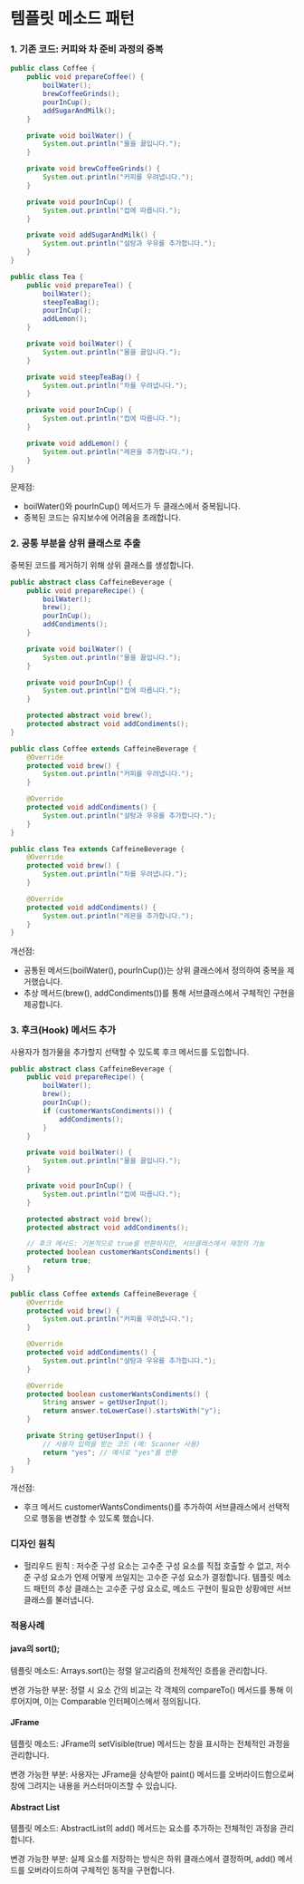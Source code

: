 # 템플릿 메소드 패턴

### 1. 기존 코드: 커피와 차 준비 과정의 중복

```java
public class Coffee {
    public void prepareCoffee() {
        boilWater();
        brewCoffeeGrinds();
        pourInCup();
        addSugarAndMilk();
    }

    private void boilWater() {
        System.out.println("물을 끓입니다.");
    }

    private void brewCoffeeGrinds() {
        System.out.println("커피를 우려냅니다.");
    }

    private void pourInCup() {
        System.out.println("컵에 따릅니다.");
    }

    private void addSugarAndMilk() {
        System.out.println("설탕과 우유를 추가합니다.");
    }
}

public class Tea {
    public void prepareTea() {
        boilWater();
        steepTeaBag();
        pourInCup();
        addLemon();
    }

    private void boilWater() {
        System.out.println("물을 끓입니다.");
    }

    private void steepTeaBag() {
        System.out.println("차를 우려냅니다.");
    }

    private void pourInCup() {
        System.out.println("컵에 따릅니다.");
    }

    private void addLemon() {
        System.out.println("레몬을 추가합니다.");
    }
}
```

문제점:
- boilWater()와 pourInCup() 메서드가 두 클래스에서 중복됩니다.​
- 중복된 코드는 유지보수에 어려움을 초래합니다.

### 2. 공통 부분을 상위 클래스로 추출

중복된 코드를 제거하기 위해 상위 클래스를 생성합니다.

```java
public abstract class CaffeineBeverage {
    public void prepareRecipe() {
        boilWater();
        brew();
        pourInCup();
        addCondiments();
    }

    private void boilWater() {
        System.out.println("물을 끓입니다.");
    }

    private void pourInCup() {
        System.out.println("컵에 따릅니다.");
    }

    protected abstract void brew();
    protected abstract void addCondiments();
}

public class Coffee extends CaffeineBeverage {
    @Override
    protected void brew() {
        System.out.println("커피를 우려냅니다.");
    }

    @Override
    protected void addCondiments() {
        System.out.println("설탕과 우유를 추가합니다.");
    }
}

public class Tea extends CaffeineBeverage {
    @Override
    protected void brew() {
        System.out.println("차를 우려냅니다.");
    }

    @Override
    protected void addCondiments() {
        System.out.println("레몬을 추가합니다.");
    }
}
```

개선점:

- 공통된 메서드(boilWater(), pourInCup())는 상위 클래스에서 정의하여 중복을 제거했습니다.​
- 추상 메서드(brew(), addCondiments())를 통해 서브클래스에서 구체적인 구현을 제공합니다.

### 3. 후크(Hook) 메서드 추가

사용자가 첨가물을 추가할지 선택할 수 있도록 후크 메서드를 도입합니다.

```java
public abstract class CaffeineBeverage {
    public void prepareRecipe() {
        boilWater();
        brew();
        pourInCup();
        if (customerWantsCondiments()) {
            addCondiments();
        }
    }

    private void boilWater() {
        System.out.println("물을 끓입니다.");
    }

    private void pourInCup() {
        System.out.println("컵에 따릅니다.");
    }

    protected abstract void brew();
    protected abstract void addCondiments();

    // 후크 메서드: 기본적으로 true를 반환하지만, 서브클래스에서 재정의 가능
    protected boolean customerWantsCondiments() {
        return true;
    }
}

public class Coffee extends CaffeineBeverage {
    @Override
    protected void brew() {
        System.out.println("커피를 우려냅니다.");
    }

    @Override
    protected void addCondiments() {
        System.out.println("설탕과 우유를 추가합니다.");
    }

    @Override
    protected boolean customerWantsCondiments() {
        String answer = getUserInput();
        return answer.toLowerCase().startsWith("y");
    }

    private String getUserInput() {
        // 사용자 입력을 받는 코드 (예: Scanner 사용)
        return "yes"; // 예시로 "yes"를 반환
    }
}
```

개선점:

- 후크 메서드 customerWantsCondiments()를 추가하여 서브클래스에서 선택적으로 행동을 변경할 수 있도록 했습니다.

### 디자인 원칙
- 헐리우드 원칙 : 저수준 구성 요소는 고수준 구성 요소를 직접 호출할 수 없고, 저수준 구성 요소가 언제 어떻게 쓰일지는 고수준 구성 요소가 결정합니다. 템플릿 메소드 패턴의 추상 클래스는 고수준 구성 요소로, 메소드 구현이 필요한 상황에만 서브클래스를 불러냅니다.

### 적용사례

####  java의 sort();

템플릿 메소드: Arrays.sort()는 정렬 알고리즘의 전체적인 흐름을 관리합니다.​

변경 가능한 부분: 정렬 시 요소 간의 비교는 각 객체의 compareTo() 메서드를 통해 이루어지며, 이는 Comparable 인터페이스에서 정의됩니다.

#### JFrame

템플릿 메소드: JFrame의 setVisible(true) 메서드는 창을 표시하는 전체적인 과정을 관리합니다.​

변경 가능한 부분: 사용자는 JFrame을 상속받아 paint() 메서드를 오버라이드함으로써 창에 그려지는 내용을 커스터마이즈할 수 있습니다.

#### Abstract List

템플릿 메소드: AbstractList의 add() 메서드는 요소를 추가하는 전체적인 과정을 관리합니다.​

변경 가능한 부분: 실제 요소를 저장하는 방식은 하위 클래스에서 결정하며, add() 메서드를 오버라이드하여 구체적인 동작을 구현합니다.